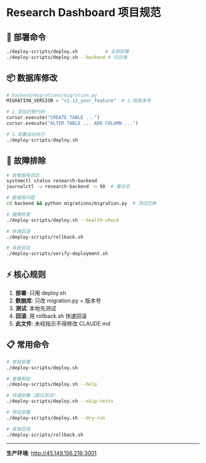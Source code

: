 # Research Dashboard 项目规范

## 🚀 部署命令
```bash
./deploy-scripts/deploy.sh          # 全部部署
./deploy-scripts/deploy.sh --backend # 仅后端
```

## 📦 数据库修改
```python
# backend/migrations/migration.py
MIGRATION_VERSION = "v1.12_your_feature"  # 1.改版本号

# 2.添加迁移代码
cursor.execute("CREATE TABLE ...")
cursor.execute("ALTER TABLE ... ADD COLUMN ...")

# 3.部署自动执行
./deploy-scripts/deploy.sh
```

## 🔧 故障排除
```bash
# 查看服务状态
systemctl status research-backend
journalctl -u research-backend -n 50  # 看日志

# 数据库问题
cd backend && python migrations/migration.py  # 测试迁移

# 健康检查
./deploy-scripts/deploy.sh --health-check

# 快速回滚
./deploy-scripts/rollback.sh

# 系统验证
./deploy-scripts/verify-deployment.sh
```

## ⚡ 核心规则
1. **部署**: 只用 deploy.sh
2. **数据库**: 只改 migration.py + 版本号
3. **测试**: 本地先测试
4. **回滚**: 用 rollback.sh 快速回滚
5. **此文件**: 未经指示不得修改 CLAUDE.md

## 📋 常用命令
```bash
# 常规部署
./deploy-scripts/deploy.sh

# 查看帮助
./deploy-scripts/deploy.sh --help

# 快速部署（跳过测试）
./deploy-scripts/deploy.sh --skip-tests

# 预览部署
./deploy-scripts/deploy.sh --dry-run

# 紧急回滚
./deploy-scripts/rollback.sh
```

---
**生产环境**: http://45.149.156.216:3001